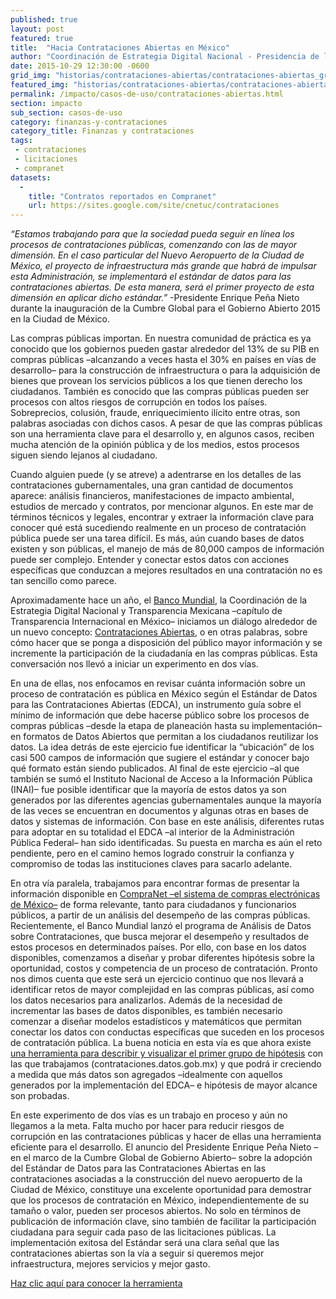 ```yaml
---
published: true
layout: post
featured: true
title:  "Hacia Contrataciones Abiertas en México"
author: "Coordinación de Estrategia Digital Nacional - Presidencia de la República de México, Transparencia Mexicana (@IntegridadMx) - Capítulo de Transparencia Internacional en México & Banco Mundial - Práctica Global de Gobernabilidad"
date: 2015-10-29 12:30:00 -0600
grid_img: "historias/contrataciones-abiertas/contrataciones-abiertas_grid.jpg"
featured_img: "historias/contrataciones-abiertas/contrataciones-abiertas_featured.jpg"
permalink: /impacto/casos-de-uso/contrataciones-abiertas.html
section: impacto
sub_section: casos-de-uso
category: finanzas-y-contrataciones
category_title: Finanzas y contrataciones
tags:
 - contrataciones
 - licitaciones
 - compranet
datasets:
  -
    title: "Contratos reportados en Compranet"
    url: https://sites.google.com/site/cnetuc/contrataciones
---
```


*“Estamos trabajando para que la sociedad pueda seguir en línea los procesos de contrataciones públicas, comenzando con las de mayor dimensión. En el caso particular del Nuevo Aeropuerto de la Ciudad de México, el proyecto de infraestructura más grande que habrá de impulsar esta Administración, se implementará el estándar de datos para las contrataciones abiertas. De esta manera, será el primer proyecto de esta dimensión en aplicar dicho estándar.”*
-Presidente Enrique Peña Nieto durante la inauguración de la Cumbre Global para el Gobierno Abierto 2015 en la Ciudad de México.

Las compras públicas importan. En nuestra comunidad de práctica es ya conocido que los gobiernos pueden gastar alrededor del 13% de su PIB en compras públicas –alcanzando a veces hasta el 30% en países en vías de desarrollo– para la construcción de infraestructura o para la adquisición de bienes que provean los servicios públicos a los que tienen derecho los ciudadanos. También es conocido que las compras públicas pueden ser procesos con altos riesgos de corrupción en todos los países. Sobreprecios, colusión, fraude, enriquecimiento ilícito entre otras, son palabras asociadas con dichos casos. A pesar de que las compras públicas son una herramienta clave para el desarrollo y, en algunos casos, reciben mucha atención de la opinión pública y de los medios, estos procesos siguen siendo lejanos al ciudadano.  

Cuando alguien puede (y se atreve) a adentrarse en los detalles de las contrataciones gubernamentales, una gran cantidad de documentos aparece: análisis financieros, manifestaciones de impacto ambiental, estudios de mercado y contratos, por mencionar algunos. En este mar de términos técnicos y legales, encontrar y extraer la información clave para conocer qué está sucediendo realmente en un proceso de contratación pública puede ser una tarea difícil. Es más, aún cuando bases de datos existen y son públicas, el manejo de más de 80,000 campos de información puede ser complejo. Entender y conectar estos datos con acciones específicas que conduzcan a mejores resultados en una contratación no es tan sencillo como parece.

Aproximadamente hace un año, el [Banco Mundial](http://www.bancomundial.org), la Coordinación de la Estrategia Digital Nacional y Transparencia Mexicana –capítulo de Transparencia Internacional en México– iniciamos un diálogo alrededor de un nuevo concepto: [Contrataciones Abiertas](http://contrataciones.datos.gob.mx), o en otras palabras, sobre cómo hacer que se ponga a disposición del público mayor información y se incremente la participación de la ciudadanía en las compras públicas. Esta conversación nos llevó a iniciar un experimento en dos vías.

En una de ellas, nos enfocamos en revisar cuánta información sobre un proceso de contratación es pública en México según el Estándar de Datos para las Contrataciones Abiertas (EDCA), un instrumento guía sobre el mínimo de información que debe hacerse público sobre los procesos de compras públicas –desde la etapa de planeación hasta su implementación– en formatos de Datos Abiertos que permitan a los ciudadanos reutilizar los datos. La idea detrás de este ejercicio fue identificar la “ubicación” de los casi 500 campos de información que sugiere el estándar y conocer bajo qué formato están siendo publicados. Al final de este ejercicio –al que también se sumó el Instituto Nacional de Acceso a la Información Pública (INAI)– fue posible identificar que la mayoría de estos datos ya son generados por las diferentes agencias gubernamentales aunque la mayoría de las veces se encuentran en documentos y algunas otras en bases de datos y sistemas de información. Con base en este análisis, diferentes rutas para adoptar en su totalidad el EDCA –al interior de la Administración Pública Federal– han sido identificadas. Su puesta en marcha es aún el reto pendiente, pero en el camino hemos logrado construir la confianza y compromiso de todas las instituciones claves para sacarlo adelante.

En otra vía paralela, trabajamos para encontrar formas de presentar la información disponible en [CompraNet –el sistema de compras electrónicas de México–](https://compranet.funcionpublica.gob.mx) de forma relevante, tanto para ciudadanos y funcionarios públicos, a partir de un análisis del desempeño de las compras públicas. Recientemente, el Banco Mundial lanzó el programa de Análisis de Datos sobre Contrataciones, que busca mejorar el desempeño y resultados de estos procesos en determinados países. Por ello, con base en los datos disponibles, comenzamos a diseñar y probar diferentes hipótesis sobre la oportunidad, costos y competencia de un proceso de contratación. Pronto nos dimos cuenta que este será un ejercicio continuo que nos llevará a identificar retos de mayor complejidad en las compras públicas, así como los datos necesarios para analizarlos. Además de la necesidad de incrementar las bases de datos disponibles, es también necesario comenzar a diseñar modelos estadísticos y matemáticos que permitan conectar los datos con conductas específicas que suceden en los procesos de contratación pública. La buena noticia en esta vía es que ahora existe [una herramienta para describir y visualizar el primer grupo de hipótesis](http://contrataciones.datos.gob.mx) con las que trabajamos (contrataciones.datos.gob.mx) y que podrá ir creciendo a medida que más datos son agregados –idealmente con aquellos generados por la implementación del EDCA– e hipótesis de mayor alcance son probadas.

En este experimento de dos vías es un trabajo en proceso y aún no llegamos a la meta. Falta mucho por hacer para reducir riesgos de corrupción en las contrataciones públicas y hacer de ellas una herramienta eficiente para el desarrollo. El anuncio del Presidente Enrique Peña Nieto –en el marco de la Cumbre Global de Gobierno Abierto– sobre la adopción del Estándar de Datos para las Contrataciones Abiertas en las contrataciones asociadas a la construcción del nuevo aeropuerto de la Ciudad de México, constituye una excelente oportunidad para demostrar que los procesos de contratación en México, independientemente de su tamaño o valor, pueden ser procesos abiertos. No solo en términos de publicación de información clave, sino también de facilitar la participación ciudadana para seguir cada paso de las licitaciones públicas. La implementación exitosa del Estándar será una clara señal que las contrataciones abiertas son la vía a seguir si queremos mejor infraestructura, mejores servicios y mejor gasto.

[Haz clic aquí para conocer la herramienta](http://contrataciones.datos.gob.mx)
